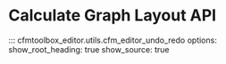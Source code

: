 # Calculate Graph Layout API

::: cfmtoolbox_editor.utils.cfm_editor_undo_redo
    options:
      show_root_heading: true
      show_source: true